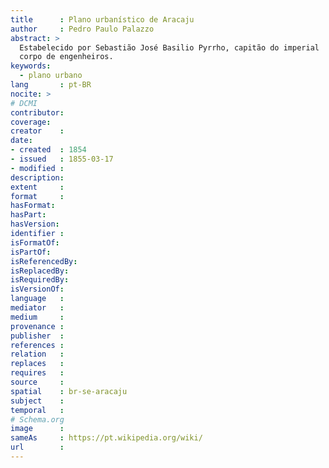 ```yaml
---
title      : Plano urbanístico de Aracaju
author     : Pedro Paulo Palazzo
abstract: >
  Estabelecido por Sebastião José Basilio Pyrrho, capitão do imperial
  corpo de engenheiros.
keywords:
  - plano urbano
lang       : pt-BR
nocite: >
# DCMI
contributor:
coverage:
creator    :
date:
- created  : 1854
- issued   : 1855-03-17
- modified :
description:
extent     :
format     : 
hasFormat:
hasPart:
hasVersion:
identifier :
isFormatOf:
isPartOf:
isReferencedBy:
isReplacedBy:
isRequiredBy:
isVersionOf:
language   :
mediator   :
medium     :
provenance :
publisher  :
references :
relation   :
replaces   :
requires   :
source     :
spatial    : br-se-aracaju
subject    :
temporal   :
# Schema.org
image      :
sameAs     : https://pt.wikipedia.org/wiki/
url        :
---
```



